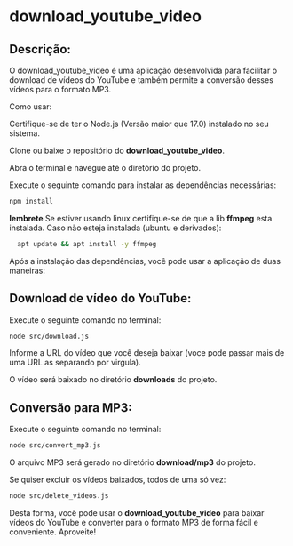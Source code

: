 # download_youtube_video

## Descrição:

O download_youtube_video é uma aplicação desenvolvida para facilitar o download de vídeos do YouTube e também permite a conversão desses vídeos para o formato MP3.

Como usar:

Certifique-se de ter o Node.js (Versão maior que 17.0) instalado no seu sistema.

Clone ou baixe o repositório do **download_youtube_video**.

Abra o terminal e navegue até o diretório do projeto.

Execute o seguinte comando para instalar as dependências necessárias:

```bash
npm install
```

**lembrete**
Se estiver usando linux certifique-se de que a lib **ffmpeg** esta instalada.
Caso não esteja instalada (ubuntu e derivados):

```bash
  apt update && apt install -y ffmpeg
```
Após a instalação das dependências, você pode usar a aplicação de duas maneiras:

## Download de vídeo do YouTube:

Execute o seguinte comando no terminal:

```bash
node src/download.js
```

Informe a URL do vídeo que você deseja baixar (voce pode passar mais de uma URL as separando por virgula).

O vídeo será baixado no diretório **downloads** do projeto.

## Conversão para MP3:

Execute o seguinte comando no terminal:

```bash
node src/convert_mp3.js
```

O arquivo MP3 será gerado no diretório **download/mp3** do projeto.

Se quiser excluir os vídeos baixados, todos de uma só vez:

```bash
node src/delete_videos.js
```

Desta forma, você pode usar o **download_youtube_video** para baixar vídeos do YouTube e converter para o formato MP3 de forma fácil e conveniente. Aproveite!
